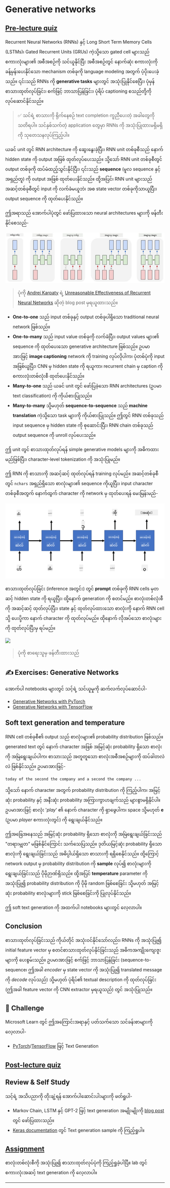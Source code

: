 <!--
CO_OP_TRANSLATOR_METADATA:
{
  "original_hash": "51be6057374d01d70e07dd5ec88ebc0d",
  "translation_date": "2025-09-23T15:23:40+00:00",
  "source_file": "lessons/5-NLP/17-GenerativeNetworks/README.md",
  "language_code": "my"
}
-->
# Generative networks

## [Pre-lecture quiz](https://ff-quizzes.netlify.app/en/ai/quiz/33)

Recurrent Neural Networks (RNNs) နှင့် Long Short Term Memory Cells (LSTMs)၊ Gated Recurrent Units (GRUs) ကဲ့သို့သော gated cell များသည် စကားလုံးများ၏ အစီအစဉ်ကို သင်ယူနိုင်ပြီး အစီအစဉ်တွင် နောက်ဆုံး စကားလုံးကို ခန့်မှန်းပေးနိုင်သော mechanism တစ်ခုကို language modeling အတွက် ပံ့ပိုးပေးခဲ့သည်။ ၎င်းသည် RNNs ကို **generative tasks** များတွင် အသုံးပြုနိုင်စေပြီး၊ ပုံမှန် စာသားထုတ်လုပ်ခြင်း၊ စက်ဖြင့် ဘာသာပြန်ခြင်း၊ ပုံရိပ် captioning စသည်တို့ကို လုပ်ဆောင်နိုင်သည်။

> ✅ သင်ရဲ့ စာသားကို ရိုက်နေစဉ် text completion ကူညီပေးတဲ့ အခါတွေကို သတိရပါ။ သင်နှစ်သက်တဲ့ application တွေမှာ RNNs ကို အသုံးပြုထားမရှိမရှိကို သုတေသနလုပ်ကြည့်ပါ။

ယခင် unit တွင် RNN architecture ကို ဆွေးနွေးခဲ့ပြီး၊ RNN unit တစ်ခုစီသည် နောက် hidden state ကို output အဖြစ် ထုတ်လုပ်ပေးသည်။ သို့သော် RNN unit တစ်ခုစီတွင် output တစ်ခုကို ထပ်မံထည့်သွင်းနိုင်ပြီး၊ ၎င်းသည် **sequence** (မူလ sequence နှင့် အရှည်တူ) ကို output အဖြစ် ထုတ်ပေးနိုင်သည်။ ထို့အပြင်၊ RNN unit များသည် အဆင့်တစ်ခုစီတွင် input ကို လက်ခံမယူဘဲ၊ အစ state vector တစ်ခုကိုသာယူပြီး၊ output sequence ကို ထုတ်ပေးနိုင်သည်။

ဤအရာသည် အောက်ပါပုံတွင် ဖော်ပြထားသော neural architectures များကို ဖန်တီးနိုင်စေသည်-

![Image showing common recurrent neural network patterns.](../../../../../translated_images/unreasonable-effectiveness-of-rnn.541ead816778f42dce6c42d8a56c184729aa2378d059b851be4ce12b993033df.my.jpg)

> ပုံကို [Andrej Karpaty](http://karpathy.github.io/) ရဲ့ [Unreasonable Effectiveness of Recurrent Neural Networks](http://karpathy.github.io/2015/05/21/rnn-effectiveness/) ဆိုတဲ့ blog post မှရယူထားသည်။

* **One-to-one** သည် input တစ်ခုနှင့် output တစ်ခုပါရှိသော traditional neural network ဖြစ်သည်။
* **One-to-many** သည် input value တစ်ခုကို လက်ခံပြီး၊ output values များ၏ sequence ကို ထုတ်ပေးသော generative architecture ဖြစ်သည်။ ဥပမာအားဖြင့် **image captioning** network ကို training လုပ်လိုပါက၊ ပုံတစ်ပုံကို input အဖြစ်ယူပြီး၊ CNN မှ hidden state ကို ရယူကာ၊ recurrent chain မှ caption ကို စကားလုံးတစ်လုံးစီ ထုတ်ပေးနိုင်သည်။
* **Many-to-one** သည် ယခင် unit တွင် ဖော်ပြခဲ့သော RNN architectures (ဥပမာ text classification) ကို ကိုယ်စားပြုသည်။
* **Many-to-many** သို့မဟုတ် **sequence-to-sequence** သည် **machine translation** ကဲ့သို့သော task များကို ကိုယ်စားပြုသည်။ ဤတွင် RNN တစ်ခုသည် input sequence မှ hidden state ကို စုဆောင်းပြီး၊ RNN chain တစ်ခုသည် output sequence ကို unroll လုပ်ပေးသည်။

ဤ unit တွင် စာသားထုတ်လုပ်ရန် simple generative models များကို အဓိကထားမည်ဖြစ်ပြီး၊ character-level tokenization ကို အသုံးပြုမည်။

ဤ RNN ကို စာသားကို အဆင့်ဆင့် ထုတ်လုပ်ရန် training လုပ်မည်။ အဆင့်တစ်ခုစီတွင် `nchars` အရှည်ရှိသော စာလုံးများ၏ sequence ကိုယူပြီး၊ input character တစ်ခုစီအတွက် နောက်ထွက် character ကို network မှ ထုတ်ပေးရန် မေးမြန်းမည်-

![Image showing an example RNN generation of the word 'HELLO'.](../../../../../translated_images/rnn-generate.56c54afb52f9781d63a7c16ea9c1b86cb70e6e1eae6a742b56b7b37468576b17.my.png)

စာသားထုတ်လုပ်ခြင်း (inference အတွင်း) တွင် **prompt** တစ်ခုကို RNN cells မှတဆင့် hidden state ကို ရယူပြီး၊ ထို့နောက် generation ကို စတင်မည်။ စာလုံးတစ်လုံးစီကို အဆင့်ဆင့် ထုတ်လုပ်ပြီး၊ state နှင့် ထုတ်လုပ်ထားသော စာလုံးကို နောက် RNN cell သို့ ပေးပို့ကာ နောက် character ကို ထုတ်လုပ်မည်။ ထိုနောက် လိုအပ်သော စာလုံးများကို ထုတ်လုပ်ပြီးမှ ရပ်မည်။

<img src="images/rnn-generate-inf.png" width="60%"/>

> ပုံကို စာရေးသူမှ ဖန်တီးထားသည်

## ✍️ Exercises: Generative Networks

အောက်ပါ notebooks များတွင် သင့်ရဲ့ သင်ယူမှုကို ဆက်လက်လုပ်ဆောင်ပါ-

* [Generative Networks with PyTorch](GenerativePyTorch.ipynb)
* [Generative Networks with TensorFlow](GenerativeTF.ipynb)

## Soft text generation and temperature

RNN cell တစ်ခုစီ၏ output သည် စာလုံးများ၏ probability distribution ဖြစ်သည်။ generated text တွင် နောက် character အဖြစ် အမြင့်ဆုံး probability ရှိသော စာလုံးကို အမြဲရွေးချယ်ပါက၊ စာသားသည် အတူတူသော စာလုံးအစီအစဉ်များကို ထပ်ခါတလဲလဲ ဖြစ်နိုင်သည်။ ဥပမာအားဖြင့်-

```
today of the second the company and a second the company ...
```

သို့သော် နောက် character အတွက် probability distribution ကို ကြည့်ပါက၊ အမြင့်ဆုံး probability နှင့် အနီးဆုံး probability အကြားကွာဟချက်သည် များစွာမရှိနိုင်ပါ။ ဥပမာအားဖြင့် စာလုံး '*play*' ၏ နောက် character ကို ရှာဖွေပါက၊ space သို့မဟုတ် **e** (ဥပမာ *player* စကားလုံးတွင်) ကို ရွေးချယ်နိုင်သည်။

ဤအခြေအနေသည် အမြင့်ဆုံး probability ရှိသော စာလုံးကို အမြဲရွေးချယ်ခြင်းသည် "တရားမျှတ" မဖြစ်နိုင်ကြောင်း သက်သေပြသည်။ ဒုတိယမြင့်ဆုံး probability ရှိသော စာလုံးကို ရွေးချယ်ခြင်းသည် အဓိပ္ပါယ်ရှိသော စာသားကို ရရှိစေနိုင်သည်။ ထို့ကြောင့် network output မှ probability distribution ကို **sample** လုပ်၍ စာလုံးများကို ရွေးချယ်ခြင်းသည် ပိုမိုဉာဏ်ရှိသည်။ ထို့အပြင် **temperature** parameter ကို အသုံးပြု၍ probability distribution ကို ပိုမို random ဖြစ်စေခြင်း သို့မဟုတ် အမြင့်ဆုံး probability စာလုံးများကို stick ဖြစ်စေခြင်းကို ပြုလုပ်နိုင်သည်။

ဤ soft text generation ကို အထက်ပါ notebooks များတွင် လေ့လာပါ။

## Conclusion

စာသားထုတ်လုပ်ခြင်းသည် ကိုယ်တိုင် အသုံးဝင်နိုင်သော်လည်း၊ RNNs ကို အသုံးပြု၍ initial feature vector မှ စတင်စာသားထုတ်လုပ်နိုင်ခြင်းသည် အဓိကအကျိုးကျေးဇူးများကို ပေးစွမ်းသည်။ ဥပမာအားဖြင့် စက်ဖြင့် ဘာသာပြန်ခြင်း (sequence-to-sequence၊ ဤအခါ *encoder* မှ state vector ကို အသုံးပြု၍ translated message ကို *decode* လုပ်သည်) သို့မဟုတ် ပုံရိပ်၏ textual description ကို ထုတ်လုပ်ခြင်း (ဤအခါ feature vector ကို CNN extractor မှရယူသည်) တွင် အသုံးပြုသည်။

## 🚀 Challenge

Microsoft Learn တွင် ဤအကြောင်းအရာနှင့် ပတ်သက်သော သင်ခန်းစာများကို လေ့လာပါ-

* [PyTorch](https://docs.microsoft.com/learn/modules/intro-natural-language-processing-pytorch/6-generative-networks/?WT.mc_id=academic-77998-cacaste)/[TensorFlow](https://docs.microsoft.com/learn/modules/intro-natural-language-processing-tensorflow/5-generative-networks/?WT.mc_id=academic-77998-cacaste) ဖြင့် Text Generation

## [Post-lecture quiz](https://ff-quizzes.netlify.app/en/ai/quiz/34)

## Review & Self Study

သင့်ရဲ့ အသိပညာကို တိုးချဲ့ရန် အောက်ပါဆောင်းပါးများကို ဖတ်ရှုပါ-

* Markov Chain, LSTM နှင့် GPT-2 ဖြင့် text generation အမျိုးမျိုးကို [blog post](https://towardsdatascience.com/text-generation-gpt-2-lstm-markov-chain-9ea371820e1e) တွင် ဖော်ပြထားသည်။
* [Keras documentation](https://keras.io/examples/generative/lstm_character_level_text_generation/) တွင် Text generation sample ကို ကြည့်ရှုပါ။

## [Assignment](lab/README.md)

စာလုံးတစ်လုံးစီကို အသုံးပြု၍ စာသားထုတ်လုပ်ပုံကို ကြည့်ရှုခဲ့ပါပြီ။ lab တွင် စကားလုံးအဆင့် text generation ကို လေ့လာပါ။

---

